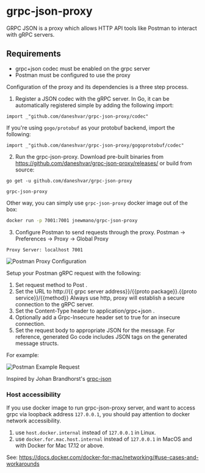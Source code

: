 # grpc-json-proxy

GRPC JSON is a proxy which allows HTTP API tools like Postman to interact with gRPC servers.

## Requirements
- grpc+json codec must be enabled on the grpc server
- Postman must be configured to use the proxy

Configuration of the proxy and its dependencies is a three step process.

1. Register a JSON codec with the gRPC server. In Go, it can be automatically registered simple by adding the following import:

`import _"github.com/daneshvar/grpc-json-proxy/codec"`

If you're using `gogo/protobuf` as your protobuf backend, import the following:

`import _"github.com/daneshvar/grpc-json-proxy/gogoprotobuf/codec"`

2. Run the grpc-json-proxy. Download pre-built binaries from https://github.com/daneshvar/grpc-json-proxy/releases/ or build from source:

`go get -u github.com/daneshvar/grpc-json-proxy`

`grpc-json-proxy`

Other way, you can simply use `grpc-json-proxy` docker image out of the box:

```bash
docker run -p 7001:7001 jnewmano/grpc-json-proxy
```

3. Configure Postman to send requests through the proxy.
Postman -> Preferences -> Proxy -> Global Proxy

`Proxy Server: localhost 7001`


![Postman Proxy Configuration](https://cdn-images-1.medium.com/max/1600/1*oc09cwpCC9XrjpU9Gl5YTw.png)

Setup your Postman gRPC request with the following:

1. Set request method to Post .
1. Set the URL to http://{{ grpc server address}}/{{proto package}}.{{proto service}}/{{method}} Always use http, proxy will establish a secure connection to the gRPC server.
1. Set the Content-Type header to application/grpc+json .
1. Optionally add a Grpc-Insecure header set to true for an insecure connection.
1. Set the request body to appropriate JSON for the message. For reference, generated Go code includes JSON tags on the generated message structs.


For example:

![Postman Example Request](https://cdn-images-1.medium.com/max/1600/1*npRlBiKxuJ5KMnnk0F5n6g.png)



Inspired by Johan Brandhorst's [grpc-json](https://jbrandhorst.com/post/grpc-json/)

### Host accessibility

If you use docker image to run grpc-json-proxy server, and want to access grpc via loopback address `127.0.0.1`, you should pay attention to docker network accessibility.

1. use `host.docker.internal` instead of `127.0.0.1` in Linux.
2. use `docker.for.mac.host.internal` instead of `127.0.0.1` in MacOS and with Docker for Mac 17.12 or above.

See: https://docs.docker.com/docker-for-mac/networking/#use-cases-and-workarounds
